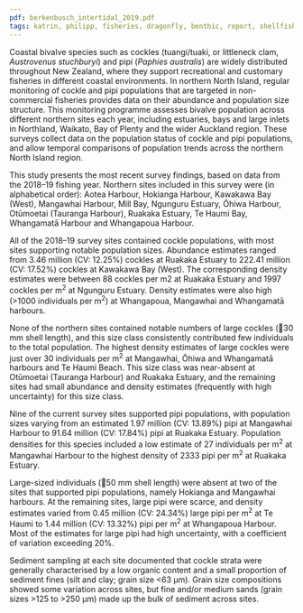 ```yaml
---
pdf: berkenbusch_intertidal_2019.pdf
tags: katrin, philipp, fisheries, dragonfly, benthic, report, shellfish
---
```

Coastal bivalve species such as cockles (tuangi/tuaki, or littleneck clam, *Austrovenus stuchburyi*)
and pipi (*Paphies australis*) are widely distributed throughout New Zealand, where they support recreational
and customary fisheries in different coastal environments. In northern North Island, regular monitoring
of cockle and pipi populations that are targeted in non-commercial fisheries provides data on their
abundance and population size structure. This monitoring programme assesses bivalve population across
different northern sites each year, including estuaries, bays and large inlets in Northland, Waikato, Bay
of Plenty and the wider Auckland region. These surveys collect data on the population status of cockle
and pipi populations, and allow temporal comparisons of population trends across the northern North
Island region.

This study presents the most recent survey findings, based on data from the 2018–19 fishing year.
Northern sites included in this survey were (in alphabetical order): Aotea Harbour, Hokianga Harbour,
Kawakawa Bay (West), Mangawhai Harbour, Mill Bay, Ngunguru Estuary, Ōhiwa Harbour, Otūmoetai
(Tauranga Harbour), Ruakaka Estuary, Te Haumi Bay, Whangamatā Harbour and Whangapoua Harbour.

All of the 2018–19 survey sites contained cockle populations, with most sites supporting notable population
sizes. Abundance estimates ranged from 3.46 million (CV: 12.25%) cockles at Ruakaka Estuary
to 222.41 million (CV: 17.52%) cockles at Kawakawa Bay (West). The corresponding density estimates
were between 88 cockles per m2 at Ruakaka Estuary and 1997 cockles per m<sup>2</sup> at Ngunguru Estuary.
Density estimates were also high (>1000 individuals per m<sup>2</sup>) at Whangapoua, Mangawhai and
Whangamatā harbours.

None of the northern sites contained notable numbers of large cockles (30 mm shell length), and this
size class consistently contributed few individuals to the total population. The highest density estimates
of large cockles were just over 30 individuals per m<sup>2</sup> at Mangawhai, Ōhiwa and Whangamatā harbours
and Te Haumi Beach. This size class was near-absent at Otūmoetai (Tauranga Harbour) and Ruakaka
Estuary, and the remaining sites had small abundance and density estimates (frequently with high uncertainty)
for this size class.

Nine of the current survey sites supported pipi populations, with population sizes varying from an estimated
1.97 million (CV: 13.89%) pipi at Mangawhai Harbour to 91.64 million (CV: 17.84%) pipi at
Ruakaka Estuary. Population densities for this species included a low estimate of 27 individuals per m<sup>2</sup>
at Mangawhai Harbour to the highest density of 2333 pipi per m<sup>2</sup> at Ruakaka Estuary.

Large-sized individuals (50 mm shell length) were absent at two of the sites that supported pipi populations,
namely Hokianga and Mangawhai harbours. At the remaining sites, large pipi were scarce, and
density estimates varied from 0.45 million (CV: 24.34%) large pipi per m<sup>2</sup> at Te Haumi to 1.44 million
(CV: 13.32%) pipi per m<sup>2</sup> at Whangapoua Harbour. Most of the estimates for large pipi had high
uncertainty, with a coefficient of variation exceeding 20%.

Sediment sampling at each site documented that cockle strata were generally characterised by a low
organic content and a small proportion of sediment fines (silt and clay; grain size <63 μm). Grain size
compositions showed some variation across sites, but fine and/or medium sands (grain sizes >125 to >250 μm)
made up the bulk of sediment across sites.
